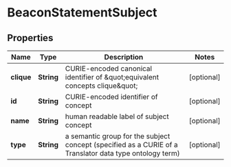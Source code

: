 
# BeaconStatementSubject

## Properties
Name | Type | Description | Notes
------------ | ------------- | ------------- | -------------
**clique** | **String** | CURIE-encoded canonical identifier of \&quot;equivalent concepts clique\&quot;  |  [optional]
**id** | **String** | CURIE-encoded identifier of concept  |  [optional]
**name** | **String** | human readable label of subject concept |  [optional]
**type** | **String** | a semantic group for the subject concept (specified  as a CURIE of a Translator data type ontology term)  |  [optional]



